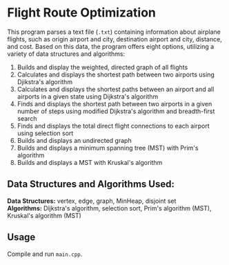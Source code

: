 # Flight Route Optimization

This program parses a text file (`.txt`) containing information about airplane flights, such as origin airport and city, destination airport and city, distance, and cost. Based on this data, the program offers eight options, utilizing a variety of data structures and algorithms:
1. Builds and display the weighted, directed graph of all flights
2. Calculates and displays the shortest path between two airports using Djikstra's algorithm
3. Calculates and displays the shortest paths between an airport and all airports in a given state using Dijkstra's algorithm
4. Finds and displays the shortest path between two airports in a given number of steps using modified Dijkstra's algorithm and breadth-first search
5. Finds and displays the total direct flight connections to each airport using selection sort
6. Builds and displays an undirected graph
7. Builds and displays a minimum spanning tree (MST) with Prim's algorithm
8. Builds and displays a MST with Kruskal's algorithm

## Data Structures and Algorithms Used:
**Data Structures:** vertex, edge, graph, MinHeap, disjoint set
<br>**Algorithms:** Dijkstra's algorithm, selection sort, Prim's algorithm (MST), Kruskal's algorithm (MST)

## Usage
Compile and run `main.cpp`.
